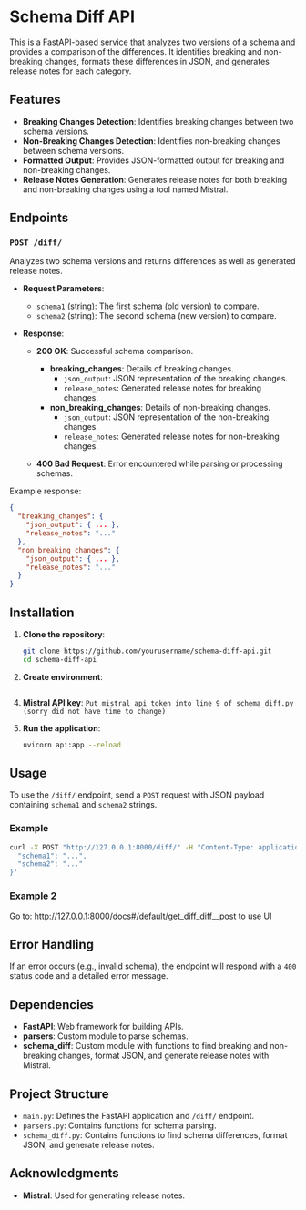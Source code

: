  # Schema Diff API

This is a FastAPI-based service that analyzes two versions of a schema and provides a comparison of the differences. It identifies breaking and non-breaking changes, formats these differences in JSON, and generates release notes for each category.

## Features

- **Breaking Changes Detection**: Identifies breaking changes between two schema versions.
- **Non-Breaking Changes Detection**: Identifies non-breaking changes between schema versions.
- **Formatted Output**: Provides JSON-formatted output for breaking and non-breaking changes.
- **Release Notes Generation**: Generates release notes for both breaking and non-breaking changes using a tool named Mistral.

## Endpoints

### `POST /diff/`

Analyzes two schema versions and returns differences as well as generated release notes.

- **Request Parameters**:
  - `schema1` (string): The first schema (old version) to compare.
  - `schema2` (string): The second schema (new version) to compare.

- **Response**:
  - **200 OK**: Successful schema comparison.
    - **breaking_changes**: Details of breaking changes.
      - `json_output`: JSON representation of the breaking changes.
      - `release_notes`: Generated release notes for breaking changes.
    - **non_breaking_changes**: Details of non-breaking changes.
      - `json_output`: JSON representation of the non-breaking changes.
      - `release_notes`: Generated release notes for non-breaking changes.

  - **400 Bad Request**: Error encountered while parsing or processing schemas.

Example response:
```json
{
  "breaking_changes": {
    "json_output": { ... },
    "release_notes": "..."
  },
  "non_breaking_changes": {
    "json_output": { ... },
    "release_notes": "..."
  }
}
```

## Installation

1. **Clone the repository**:
   ```bash
   git clone https://github.com/yourusername/schema-diff-api.git
   cd schema-diff-api
   ```

2. **Create environment**:
  ```  conda env create -f environment.yml
```
4. **Mistral API key**:
   ```Put mistral api token into line 9 of schema_diff.py (sorry did not have time to change)```
   
5. **Run the application**:
   ```bash
   uvicorn api:app --reload
   ```

## Usage

To use the `/diff/` endpoint, send a `POST` request with JSON payload containing `schema1` and `schema2` strings.

### Example

```bash
curl -X POST "http://127.0.0.1:8000/diff/" -H "Content-Type: application/json" -d '{
  "schema1": "...",
  "schema2": "..."
}'
```
### Example 2

Go to: http://127.0.0.1:8000/docs#/default/get_diff_diff__post to use UI


## Error Handling

If an error occurs (e.g., invalid schema), the endpoint will respond with a `400` status code and a detailed error message.

## Dependencies

- **FastAPI**: Web framework for building APIs.
- **parsers**: Custom module to parse schemas.
- **schema_diff**: Custom module with functions to find breaking and non-breaking changes, format JSON, and generate release notes with Mistral.

## Project Structure

- `main.py`: Defines the FastAPI application and `/diff/` endpoint.
- `parsers.py`: Contains functions for schema parsing.
- `schema_diff.py`: Contains functions to find schema differences, format JSON, and generate release notes.

## Acknowledgments

- **Mistral**: Used for generating release notes.
